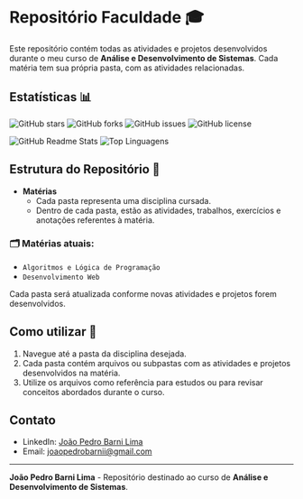 # Repositório Faculdade 🎓

Este repositório contém todas as atividades e projetos desenvolvidos durante o meu curso de **Análise e Desenvolvimento de Sistemas**. Cada matéria tem sua própria pasta, com as atividades relacionadas.

## Estatísticas 📊

![GitHub stars](https://img.shields.io/github/stars/Barni-i/Faculdade?style=social)
![GitHub forks](https://img.shields.io/github/forks/Barni-i/Faculdade?style=social)
![GitHub issues](https://img.shields.io/github/issues/Barni-i/Faculdade)
![GitHub license](https://img.shields.io/github/license/Barni-i/Faculdade)

![GitHub Readme Stats](https://github-readme-stats.vercel.app/api?username=joaopedrobarni&show_icons=true&theme=radical)
![Top Linguagens](https://github-readme-stats.vercel.app/api/top-langs/?username=joaopedrobarni&layout=compact&theme=radical)

## Estrutura do Repositório 📂

- **Matérias**
  - Cada pasta representa uma disciplina cursada.
  - Dentro de cada pasta, estão as atividades, trabalhos, exercícios e anotações referentes à matéria.

### 🗂️ Matérias atuais:

- `Algoritmos e Lógica de Programação`
- `Desenvolvimento Web`

Cada pasta será atualizada conforme novas atividades e projetos forem desenvolvidos.

## Como utilizar 📖

1. Navegue até a pasta da disciplina desejada.
2. Cada pasta contém arquivos ou subpastas com as atividades e projetos desenvolvidos na matéria.
3. Utilize os arquivos como referência para estudos ou para revisar conceitos abordados durante o curso.

## Contato

- LinkedIn: [João Pedro Barni Lima](https://www.linkedin.com/in/jo%C3%A3o-pedro-barni-lima-251105272/)
- Email: [joaopedrobarnii@gmail.com](mailto:joaopedrobarnii@gmail.com)

---

**João Pedro Barni Lima** - Repositório destinado ao curso de **Análise e Desenvolvimento de Sistemas**.
